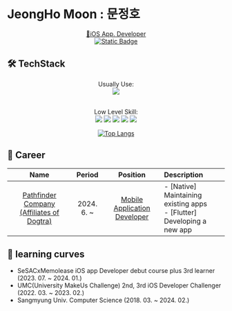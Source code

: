 # JeongHo Moon : 문정호
<div align="center">
<a href="https://apps.apple.com/kr/developer/jeongho-moon/id1711312979"> 🍎iOS App. Developer</a></br>
<a href="https://programming-ilwat.tistory.com/"><img alt="Static Badge" src="https://img.shields.io/badge/TechBlog-red?style=plastic&logo=Tistory"></a></br>
</div>






## 🛠 TechStack
<div align="center">
Usually Use:</br>
<img src="https://img.shields.io/badge/Swift-F05138?style=plastic&logo=Swift&logoColor=white"/></a></br></br>

Low Level Skill:</br>
<img src="https://img.shields.io/badge/C-A8B9CC?style=plastic&logo=C&logoColor=white"/></a>
<img src="https://img.shields.io/badge/C++-00599C?style=plastic&logo=c%2b%2b&logoColor=white"/></a>
<img src="https://img.shields.io/badge/Java-007396?style=plastic&logo=Java&logoColor=white"/></a>
<img src="https://img.shields.io/badge/MySQL-4479A1?style=plastic&logo=MySQL&logoColor=white"/></a>
<img src="https://img.shields.io/badge/Python-3776AB?style=plastic&logo=Python&logoColor=white"/></a>

[![Top Langs](https://github-readme-stats.vercel.app/api/top-langs/?username=ILWAT)](https://github.com/ILWAT)
</div>

## 💼 Career
|Name|Period|Position|Description|
|:--:|:----:|:------:|:---------|
|[Pathfinder Company](https://dogtrapathfinder.com/) [(Affiliates of Dogtra)](https://dogtra.com/)|2024. 6. ~ |[Mobile Application Developer](https://apps.apple.com/us/developer/dogtra/id887768215)| - [Native] Maintaining existing apps <!--<br>  - new features <br> - --><br> - [Flutter] Developing a new app |

## 🏃 learning curves
- SeSACxMemolease iOS app Developer debut course plus 3rd learner (2023. 07. ~ 2024. 01.)
- UMC(University MakeUs Challenge) 2nd, 3rd iOS Developer Challenger (2022. 03. ~ 2023. 02.)
- Sangmyung Univ. Computer Science (2018. 03. ~ 2024. 02.)

<!--
## Released APP.
### [MapMory](https://apps.apple.com/kr/app/mapmory/id6470199900)/[Github]()

-->


<!--
**ILWAT/ILWAT** is a ✨ _special_ ✨ repository because its `README.md` (this file) appears on your GitHub profile.
## 💻 project


Here are some ideas to get you started:

- 🔭 I’m currently working on ...
- 🌱 I’m currently learning ...
- 👯 I’m looking to collaborate on ...
- 🤔 I’m looking for help with ...
- 💬 Ask me about ...
- 📫 How to reach me: ...
- 😄 Pronouns: ...
- ⚡ Fun fact: ...
-->
<!--<a href="버튼을 눌렀을 때 이동할 링크" target="_blank"><img src="https://img.shields.io/badge/뱃지레이블-배경색?style=뱃지모양&logo=로고&logoColor=로고색상"/></a>-->
